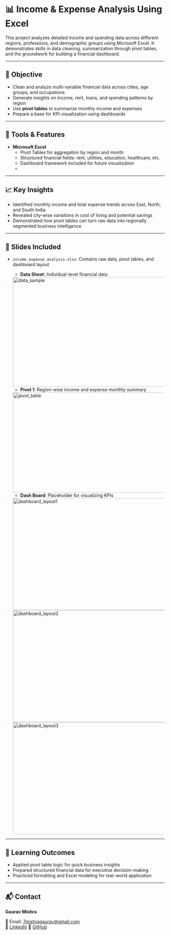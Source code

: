 # 📊 Income & Expense Analysis Using Excel

This project analyzes detailed income and spending data across different regions, professions, and demographic groups using Microsoft Excel. It demonstrates skills in data cleaning, summarization through pivot tables, and the groundwork for building a financial dashboard.

---

## 🧾 Objective

- Clean and analyze multi-variable financial data across cities, age groups, and occupations
- Generate insights on income, rent, loans, and spending patterns by region
- Use **pivot tables** to summarize monthly income and expenses
- Prepare a base for KPI visualization using dashboards

---

## 🧰 Tools & Features

- **Microsoft Excel**
  - Pivot Tables for aggregation by region and month
  - Structured financial fields: rent, utilities, education, healthcare, etc.
  - Dashboard framework included for future visualization
  - 
---

## 📈 Key Insights

- Identified monthly income and total expense trends across East, North, and South India
- Revealed city-wise variations in cost of living and potential savings
- Demonstrated how pivot tables can turn raw data into regionally segmented business intelligence

---

## 📁 Slides Included

- `income_expense_analysis.xlsx`: Contains raw data, pivot tables, and dashboard layout
  - **Data Sheet**: Individual-level financial data
  <img width="921" height="346" alt="data_sample" src="https://github.com/user-attachments/assets/8fa52820-8dc9-4d28-a9f9-8ec85d27cf25" />


  - **Pivot 1**: Region-wise income and expense monthly summary
  <img width="803" height="316" alt="pivot_table" src="https://github.com/user-attachments/assets/00f28ac0-6366-404b-8f52-cf1f98f03e1d" />

  
  - **Dash Board**: Placeholder for visualizing KPIs 
  <img width="935" height="353" alt="dashboard_layout1" src="https://github.com/user-attachments/assets/50c98fb5-d862-470f-9cf1-1014a26d436c" />
  <img width="932" height="353" alt="dashboard_layout2" src="https://github.com/user-attachments/assets/ea1b9a06-f74e-41bb-8ff2-153d6bd85ab3" />
  <img width="932" height="353" alt="dashboard_layout3" src="https://github.com/user-attachments/assets/17b01e04-9ded-43f0-93b9-37f1a7aaf371" />
  


---

## 🧠 Learning Outcomes

- Applied pivot table logic for quick business insights
- Prepared structured financial data for executive decision-making
- Practiced formatting and Excel modeling for real-world application

---

## 📬 Contact

**Gaurav Mishra**  
 
📧 Email: 7mishragaurav@gmail.com  
🔗 [LinkedIn](www.linkedin.com/in/gaurav-mishra-3788ba271)
🔗 [GitHub](https://github.com/mishragaurav7)
